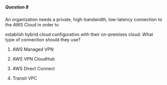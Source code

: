##### Question 8


An organization needs a private, high-bandwidth, low-latency connection to the AWS Cloud in order to


establish hybrid cloud configuration with their on-premises cloud. What type of connection should they use?


1. AWS Managed VPN

2. AWS VPN CloudHub

3. AWS Direct Connect

4. Transit VPC

